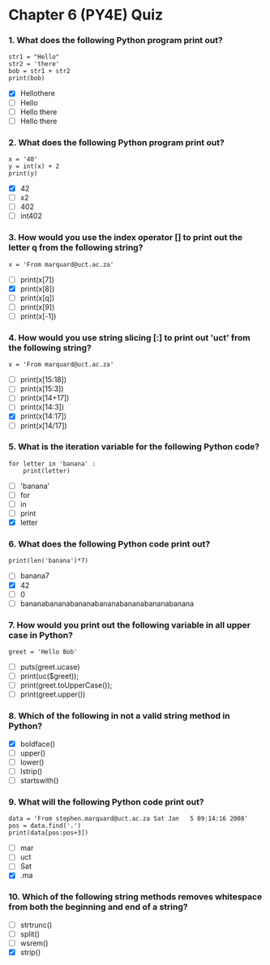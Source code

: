 #  Chapter 6 (PY4E) Quiz 

### 1. What does the following Python program print out?
```
str1 = "Hello"
str2 = 'there'
bob = str1 + str2
print(bob)
```
- [x] Hellothere
- [ ] Hello
- [ ] Hello there
- [ ] Hello
      there

### 2. What does the following Python program print out?
```
x = '40'
y = int(x) + 2
print(y)
```
- [x] 42
- [ ] x2
- [ ] 402
- [ ] int402

### 3. How would you use the index operator [] to print out the letter q from the following string?
```
x = 'From marquard@uct.ac.za'
```   
- [ ] print(x[7])
- [x] print(x[8])
- [ ] print(x[q])
- [ ] print(x[9])
- [ ] print(x[-1])

### 4. How would you use string slicing [:] to print out 'uct' from the following string?
```
x = 'From marquard@uct.ac.za'
```
- [ ] print(x[15:18])
- [ ] print(x[15:3])
- [ ] print(x[14+17])
- [ ] print(x[14:3])
- [x] print(x[14:17])
- [ ] print(x[14/17])

### 5. What is the iteration variable for the following Python code?
```
for letter in 'banana' :
    print(letter)
```
- [ ] 'banana'
- [ ] for
- [ ] in
- [ ] print
- [x] letter

### 6. What does the following Python code print out?
```
print(len('banana')*7)
```  
- [ ] banana7
- [x] 42
- [ ] 0
- [ ] bananabananabananabananabananabananabanana

### 7. How would you print out the following variable in all upper case in Python?
```
greet = 'Hello Bob'
```
- [ ] puts(greet.ucase)
- [ ] print(uc($greet));
- [ ] print(greet.toUpperCase());
- [ ] print(greet.upper())

### 8. Which of the following in __not__ a valid string method in Python?
- [x] boldface()
- [ ] upper()
- [ ] lower()
- [ ] lstrip()
- [ ] startswith()

### 9. What will the following Python code print out?
```
data = 'From stephen.marquard@uct.ac.za Sat Jan   5 09:14:16 2008'
pos = data.find('.')
print(data[pos:pos+3])
``` 
- [ ] mar
- [ ] uct
- [ ] Sat
- [x] .ma

### 10. Which of the following string methods removes whitespace from both the beginning and end of a string? 
- [ ] strtrunc()
- [ ] split()
- [ ] wsrem()
- [x] strip()
